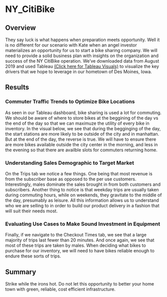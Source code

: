 # NY_CitiBike

## Overview
They say luck is what happens when preparation meets opportunity. Well it is no different for our scenario with Kate when an angel investor materializes an opportunity for us to start a bike sharing company. We will need to provide a solid business plan with insights on the organization and success of the NY CitiBike operation. We’ve downloaded data from August 2019 and used Tableau [(Click here for Tableau Visuals)](https://public.tableau.com/app/profile/rowan.backhouse/viz/CitiBikeUsage_16605067390640/CitiBikeUsage?publish=yes) to visualize the key drivers that we hope to leverage in our hometown of Des Moines, Iowa.


## Results
### Commuter Traffic Trends to Optimize Bike Locations
As seen in our Tableau dashboard, bike sharing is used a lot for commuting. We should be aware of where to store bikes at the beggining of the day vs the end of the day so that we can maximuze the utility of every bike in inventory. In the visual below, we see that during the begginging of the day, the start stations are more likely to be outside of the city and in manhattan. But at the end of the day, the reverse is true. We will have to ensure there are more bikes available outside the city center in the morning, and less in the evening so that there are availble slots for commuters returning home. 

### Understanding Sales Demographic to Target Market
On the Trips tab we notice a few things. One being that most revenue is from the subscriber base as opposed to the per use customers. Interestingly, males dominate the sales brought in from both customers and subscribers. Another thing to notice is that weekday trips are usually taken during commuting hours, while on weekends, they gravitate to the middle of the day, presumably as leisure. All this information allows us to understand who we are selling to in order to build our product delivery in a fashion that will suit their needs most.  

### Evaluating Use Cases to Make Sound Investment in Equipment
Finally, if we navigate to the Checkout Times tab, we see that a large majority of trips last fewer than 20 minutes. And once again, we see that most of these trips are taken by males. When deciding what bikes to purchase for our inventory, we will need to have bikes reliable enough to endure these sorts of trips. 


## Summary
Strike while the irons hot. Do not let this opportunity to better your home town with green, reliable, cost efficient infrastructure. 



